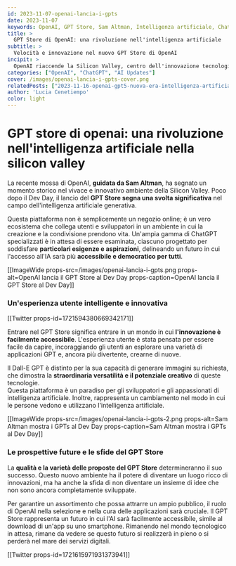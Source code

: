```yaml
---
id: 2023-11-07-openai-lancia-i-gpts
date: 2023-11-07
keywords: OpenAI, GPT Store, Sam Altman, Intelligenza artificiale, ChatGPT, Innovazione, Silicon Valley, Democratizzazione dell'IA
title: > 
  GPT Store di OpenAI: una rivoluzione nell'intelligenza artificiale
subtitle: >
  Velocità e innovazione nel nuovo GPT Store di OpenAI
incipit: >
  OpenAI riaccende la Silicon Valley, centro dell'innovazione tecnologica. Una mossa sorprendente che è seguita all'annuncio al Dev Day è stata la guida geniale di Sam Altman che ha portato alla luce il GPT Store.
categories: ["OpenAI", "ChatGPT", "AI Updates"]
cover: /images/openai-lancia-i-gpts-cover.png
relatedPosts: ["2023-11-16-openai-gpt5-nuova-era-intelligenza-artificiale", "2023-11-20-sam-altman-greg-brockman-entrano-in-microsoft-openai"]
author: 'Lucia Cenetiempo'
color: light
---
```


# GPT store di openai: una rivoluzione nell'intelligenza artificiale nella silicon valley

La recente mossa di OpenAI, **guidata da Sam Altman**, ha segnato un momento storico nel vivace e innovativo ambiente della Silicon Valley. Poco dopo il Dev Day, il lancio del **GPT Store segna una svolta significativa** nel campo dell'intelligenza artificiale generativa.  

Questa piattaforma non è semplicemente un negozio online; è un vero ecosistema che collega utenti e sviluppatori in un ambiente in cui la creazione e la condivisione prendono vita. Un'ampia gamma di ChatGPT specializzati è in attesa di essere esaminata, ciascuno progettato per soddisfare **particolari esigenze e aspirazioni**, delineando un futuro in cui l'accesso all'IA sarà più **accessibile e democratico per tutti**.

[[ImageWide props-src=/images/openai-lancia-i-gpts.png props-alt=OpenAI lancia il GPT Store al Dev Day props-caption=OpenAI lancia il GPT Store al Dev Day]]

### Un'esperienza utente intelligente e innovativa

[[Twitter props-id=1721594380669342171]]

Entrare nel GPT Store significa entrare in un mondo in cui **l'innovazione è facilmente accessibile**. L'esperienza utente è stata pensata per essere facile da capire, incoraggiando gli utenti an esplorare una varietà di applicazioni GPT e, ancora più divertente, crearne di nuove. 

Il Dall-E GPT è distinto per la sua capacità di generare immagini su richiesta, che dimostra la **straordinaria versatilità e il potenziale creativo** di queste tecnologie.  
Questa piattaforma è un paradiso per gli sviluppatori e gli appassionati di intelligenza artificiale. Inoltre, rappresenta un cambiamento nel modo in cui le persone vedono e utilizzano l'intelligenza artificiale.

[[ImageWide props-src=/images/openai-lancia-i-gpts-2.png props-alt=Sam Altman mostra i GPTs al Dev Day props-caption=Sam Altman mostra i GPTs al Dev Day]]

### Le prospettive future e le sfide del GPT Store

La **qualità e la varietà delle proposte del GPT Store** determineranno il suo successo. Questo nuovo ambiente ha il potere di diventare un luogo ricco di innovazioni, ma ha anche la sfida di non diventare un insieme di idee che non sono ancora completamente sviluppate.  

Per garantire un assortimento che possa attrarre un ampio pubblico, il ruolo di OpenAI nella selezione e nella cura delle applicazioni sarà cruciale. Il GPT Store rappresenta un futuro in cui l'AI sarà facilmente accessibile, simile al download di un'app su uno smartphone. Rimanendo nel mondo tecnologico in attesa, rimane da vedere se questo futuro si realizzerà in pieno o si perderà nel mare dei servizi digitali.

[[Twitter props-id=1721615971931373941]]